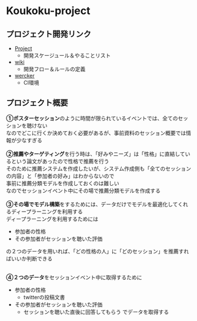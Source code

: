 # Koukoku-project

## プロジェクト開発リンク
- [Project](https://github.com/Tsuyoposon/Koukoku-project/projects)
    - 開発スケージュール＆やることリスト
- [wiki](https://github.com/Tsuyoposon/Koukoku-project/wiki)
    - 開発フロー＆ルールの定義
- [wercker](https://app.wercker.com/Tsuyoposon/Koukoku-project/runs)
    - CI環境

## プロジェクト概要

**①ポスターセッション**のように時間が限られているイベントでは、全てのセッションを聴けない  
なのでどこに行くか決めておく必要があるが、事前資料のセッション概要では情報が少なすぎる
<br>
<br>
**②推薦やターゲティング**を行う時は、「好みやニーズ」は「性格」に直結しているという論文があったので性格で推薦を行う  
そのために推薦システムを作成したいが、システム作成側も「全てのセッションの内容」と「参加者の好み」はわからないので  
事前に推薦分類モデルを作成しておくのは難しい  
なのでセッションイベント中にその場で推薦分類モデルを作成する
<br>
<br>
**③その場でモデル構築**をするためには、データだけでモデルを最適化してくれるディープラーニングを利用する  
ディープラーニングを利用するためには
- 参加者の性格
- その参加者がセッションを聴いた評価

の２つのデータを用いれば、「どの性格の人」に「どのセッション」を推薦すればいいか判断できる
<br>
<br>

**④２つのデータ**をセッションイベント中に取得するために  
- 参加者の性格
    - twitterの投稿文書
- その参加者がセッションを聴いた評価
    - セッションを聴いた直後に回答してもらう
でデータを取得する


